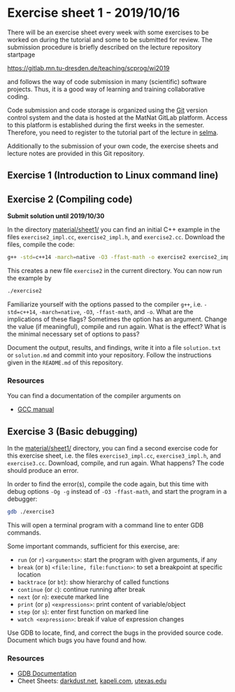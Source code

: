 # Exercise sheet 1 - 2019/10/16

There will be an exercise sheet every week with some exercises to be worked on during the tutorial and some to be
submitted for review. The submission procedure is briefly described on the lecture repository startpage

https://gitlab.mn.tu-dresden.de/teaching/scprog/wi2019

and follows the way of code submission in many (scientific) software projects. Thus, it is a good way of learning
and training collaborative coding.

Code submission and code storage is organized using the [Git](https://git-scm.com/) version control system and the data is hosted
at the MatNat GitLab platform. Access to this platform is established during the first weeks in the semester. Therefore,
you need to register to the tutorial part of the lecture in [selma](https://selma.tu-dresden.de).

Additionally to the submission of your own code, the exercise sheets and lecture notes are provided in this Git repository.

## Exercise 1 (Introduction to Linux command line)

## Exercise 2 (Compiling code)
**Submit solution until 2019/10/30**

In the directory [material/sheet1/](https://gitlab.mn.tu-dresden.de/teaching/scprog/wi2019/blob/master/material/sheet1) you can find
an initial C++ example in the files `exercise2_impl.cc`, `exercise2_impl.h`, and `exercise2.cc`. Download the files, compile the code:

```bash
g++ -std=c++14 -march=native -O3 -ffast-math -o exercise2 exercise2_impl.cc exercise2.cc
```

This creates a new file `exercise2` in the current directory. You can now run the example by

```bash
./exercise2
```

Familiarize yourself with the options passed to the compiler `g++`, i.e. `-std=c++14`, `-march=native`, `-O3`, `-ffast-math`, and `-o`. What are
the implications of these flags? Sometimes the option has an argument. Change the value (if meaningful), compile and run again.
What is the effect? What is the minimal necessary set of options to pass?

Document the output, results, and findings, write it into a file `solution.txt` or `solution.md` and commit into your repository. Follow the
instructions given in the `README.md` of this repository.

### Resources
You can find a documentation of the compiler arguments on
- [GCC manual](https://gcc.gnu.org/onlinedocs/gcc-9.2.0/gcc/)

## Exercise 3 (Basic debugging)
In the [material/sheet1/](https://gitlab.mn.tu-dresden.de/teaching/scprog/wi2019/blob/master/material/sheet1) directory, you can
find a second exercise code for this exercise sheet, i.e. the files `exercise3_impl.cc`, `exercise3_impl.h`, and `exercise3.cc`.
Download, compile, and run again. What happens? The code should produce an error.

In order to find the error(s), compile the code again, but this time with debug options `-Og -g` instead of `-O3 -ffast-math`,
and start the program in a debugger:

```bash
gdb ./exercise3
```

This will open a terminal program with a command line to enter GDB commands.

Some important commands, sufficient for this exercise, are:
- `run`  (or `r`) `<arguments>`: start the program with given arguments, if any
- `break` (or `b`) `<file:line, file:function>`: to set a breakpoint at specific location
- `backtrace` (or `bt`): show hierarchy of called functions
- `continue` (or `c`): continue running after break
- `next` (or `n`): execute marked line
- `print` (or `p`) `<expressions>`: print content of variable/object
- `step` (or `s`): enter first function on marked line
- `watch <expression>`: break if value of expression changes

Use GDB to locate, find, and correct the bugs in the provided source code. Document
which bugs you have found and how.

### Resources
- [GDB Documentation](https://www.gnu.org/software/gdb/documentation/)
- Cheet Sheets: [darkdust.net](https://darkdust.net/files/GDB%20Cheat%20Sheet.pdf),
  [kapeli.com](https://kapeli.com/cheat_sheets/GDB.docset/Contents/Resources/Documents/index),
  [utexas.edu](http://users.ece.utexas.edu/~adnan/gdb-refcard.pdf)